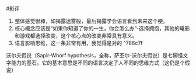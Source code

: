 #影评 

1. 整体感觉很棒，如揭露迷雾般，最后揭露学会语言看到未来这个梗。
2. 核心概念应该是“如果你知道了你的一生，你会怎么办”-选择拥抱，其他的电影和游戏都选择改变，这个核心点的改变非常具有意义。
3. 语言影响思维，这一条非常有用，我觉得是对的 ^786c7f

沃尔夫假说（Sapir-Whorf hypothesis，全称，萨丕尔-沃尔夫假说）是七脚怪文字能力的基石。它的基本意思是不同的语言决定了人不同的思维方式（这仍是个假说）
